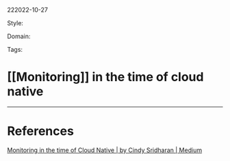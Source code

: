 222022-10-27

Style: 

Domain:

Tags:

# [[Monitoring]] in the time of cloud native





___
# References
[Monitoring in the time of Cloud Native | by Cindy Sridharan | Medium](https://copyconstruct.medium.com/monitoring-in-the-time-of-cloud-native-c87c7a5bfa3e)